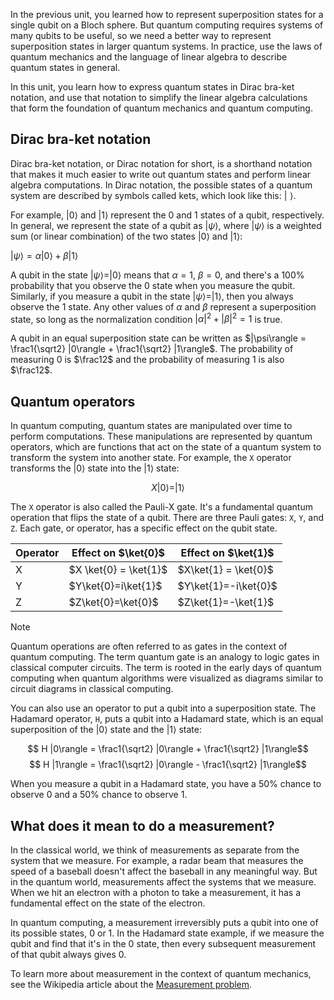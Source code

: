 In the previous unit, you learned how to represent superposition states for a single qubit on a Bloch sphere. But quantum computing requires systems of many qubits to be useful, so we need a better way to represent superposition states in larger quantum systems. In practice, use the laws of quantum mechanics and the language of linear algebra to describe quantum states in general.

In this unit, you learn how to express quantum states in Dirac bra-ket notation, and use that notation to simplify the linear algebra calculations that form the foundation of quantum mechanics and quantum computing.

## Dirac bra-ket notation

Dirac bra-ket notation, or Dirac notation for short, is a shorthand notation that makes it much easier to write out quantum states and perform linear algebra computations. In Dirac notation, the possible states of a quantum system are described by symbols called kets, which look like this: $|\,\,\rangle$.

For example, $|0\rangle$ and $|1\rangle$ represent the 0 and 1 states of a qubit, respectively. In general, we represent the state of a qubit as $|\psi\rangle$, where $|\psi\rangle$ is a weighted sum (or linear combination) of the two states $|0\rangle$ and $|1\rangle$:

$|\psi\rangle = \alpha|0\rangle + \beta|1\rangle$

A qubit in the state $|\psi\rangle = |0\rangle$ means that $\alpha = 1$, $\beta = 0$, and there's a 100% probability that you observe the 0 state when you measure the qubit. Similarly, if you measure a qubit in the state $|\psi\rangle =|1\rangle$, then you always observe the 1 state. Any other values of  $\alpha$ and $\beta$ represent a superposition state, so long as the normalization condition $|\alpha|^2 + |\beta|^2 = 1$ is true.

A qubit in an equal superposition state can be written as $|\psi\rangle = \frac1{\sqrt2} |0\rangle + \frac1{\sqrt2} |1\rangle$. The probability of measuring 0 is $\frac12$ and the probability of measuring 1 is also $\frac12$.

## Quantum operators

In quantum computing, quantum states are manipulated over time to perform computations. These manipulations are represented by quantum operators, which are functions that act on the state of a quantum system to transform the system into another state. For example, the `X` operator transforms the $|0\rangle$ state into the $|1\rangle$ state:

$$X |0\rangle = |1\rangle$$

The `X` operator is also called the Pauli-X gate. It's a fundamental quantum operation that flips the state of a qubit. There are three Pauli gates: `X`, `Y`, and `Z`. Each gate, or operator, has a specific effect on the qubit state.

| Operator | Effect on $\ket{0}$   | Effect on $\ket{1}$  |
|----------|-----------------------|----------------------|
| X        | $X \ket{0} = \ket{1}$ | $X\ket{1} = \ket{0}$ |
| Y        | $Y\ket{0}=i\ket{1}$   | $Y\ket{1}=-i\ket{0}$ |
| Z        | $Z\ket{0}=\ket{0}$    | $Z\ket{1}=-\ket{1}$  |

> [!NOTE]
> Quantum operations are often referred to as gates in the context of quantum computing. The term quantum gate is an analogy to logic gates in classical computer circuits. The term is rooted in the early days of quantum computing when quantum algorithms were visualized as diagrams similar to circuit diagrams in classical computing.

You can also use an operator to put a qubit into a superposition state. The Hadamard operator, `H`, puts a qubit into a Hadamard state, which is an equal superposition of the $|0\rangle$ state and the $|1\rangle$ state:

$$  H |0\rangle = \frac1{\sqrt2} |0\rangle + \frac1{\sqrt2} |1\rangle$$
$$  H |1\rangle = \frac1{\sqrt2} |0\rangle - \frac1{\sqrt2} |1\rangle$$

When you measure a qubit in a Hadamard state, you have a 50% chance to observe 0 and a 50% chance to observe 1.

## What does it mean to do a measurement?

In the classical world, we think of measurements as separate from the system that we measure. For example, a radar beam that measures the speed of a baseball doesn't affect the baseball in any meaningful way. But in the quantum world, measurements affect the systems that we measure. When we hit an electron with a photon to take a measurement, it has a fundamental effect on the state of the electron.

In quantum computing, a measurement irreversibly puts a qubit into one of its possible states, 0 or 1. In the Hadamard state example, if we measure the qubit and find that it's in the 0 state, then every subsequent measurement of that qubit always gives 0.

To learn more about measurement in the context of quantum mechanics, see the Wikipedia article about the [Measurement problem](https://wikipedia.org/wiki/Measurement_problem).
